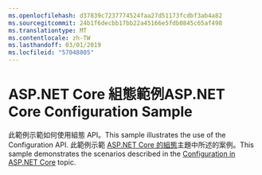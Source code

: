 ```yaml
---
ms.openlocfilehash: d37839c7237774524faa27d51173fcdbf3ab4a82
ms.sourcegitcommit: 24b1f6decbb17bb22a45166e5fdb0845c65af498
ms.translationtype: MT
ms.contentlocale: zh-TW
ms.lasthandoff: 03/01/2019
ms.locfileid: "57048805"
---
```

# <a name="aspnet-core-configuration-sample"></a><span data-ttu-id="ad255-101">ASP.NET Core 組態範例</span><span class="sxs-lookup"><span data-stu-id="ad255-101">ASP.NET Core Configuration Sample</span></span>

<span data-ttu-id="ad255-102">此範例示範如何使用組態 API。</span><span class="sxs-lookup"><span data-stu-id="ad255-102">This sample illustrates the use of the Configuration API.</span></span> <span data-ttu-id="ad255-103">此範例示範 [ASP.NET Core 的組態](https://docs.microsoft.com/aspnet/core/fundamentals/configuration)主題中所述的案例。</span><span class="sxs-lookup"><span data-stu-id="ad255-103">This sample demonstrates the scenarios described in the [Configuration in ASP.NET Core](https://docs.microsoft.com/aspnet/core/fundamentals/configuration) topic.</span></span>
